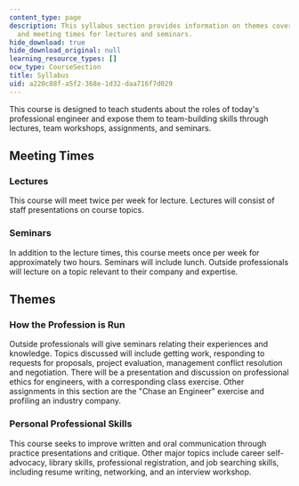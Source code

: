 ```yaml
---
content_type: page
description: This syllabus section provides information on themes covered by the course
  and meeting times for lectures and seminars.
hide_download: true
hide_download_original: null
learning_resource_types: []
ocw_type: CourseSection
title: Syllabus
uid: a220c88f-a5f2-368e-1d32-daa716f7d029
---
```


This course is designed to teach students about the roles of today's professional engineer and expose them to team-building skills through lectures, team workshops, assignments, and seminars.

Meeting Times
-------------

### Lectures

This course will meet twice per week for lecture. Lectures will consist of staff presentations on course topics.

### Seminars

In addition to the lecture times, this course meets once per week for approximately two hours. Seminars will include lunch. Outside professionals will lecture on a topic relevant to their company and expertise.

Themes
------

### How the Profession is Run

Outside professionals will give seminars relating their experiences and knowledge. Topics discussed will include getting work, responding to requests for proposals, project evaluation, management conflict resolution and negotiation. There will be a presentation and discussion on professional ethics for engineers, with a corresponding class exercise. Other assignments in this section are the "Chase an Engineer" exercise and profiling an industry company.

### Personal Professional Skills

This course seeks to improve written and oral communication through practice presentations and critique. Other major topics include career self-advocacy, library skills, professional registration, and job searching skills, including resume writing, networking, and an interview workshop.